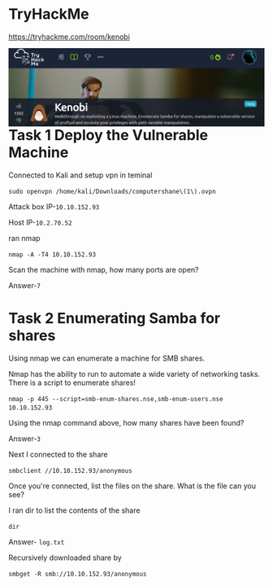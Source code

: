 # TryHackMe
  https://tryhackme.com/room/kenobi
  
<img src="kenobi.png"
     alt="Kenobi_Marker_icon"
     style="float: left; margin-right: 10px;" />
    
    
# Task 1 Deploy the Vulnerable Machine
  Connected to Kali and setup vpn in teminal
  
  ```sudo openvpn /home/kali/Downloads/computershane\(1\).ovpn```
  
  Attack box IP-```10.10.152.93```
  
  Host IP-```10.2.70.52```
  
  ran nmap
  
  ```nmap -A -T4 10.10.152.93```
  
  Scan the machine with nmap, how many ports are open?
  
  Answer-```7```
  
# Task 2   Enumerating Samba for shares

Using nmap we can enumerate a machine for SMB shares.

Nmap has the ability to run to automate a wide variety of networking tasks. There is a script to enumerate shares!

```nmap -p 445 --script=smb-enum-shares.nse,smb-enum-users.nse 10.10.152.93```

Using the nmap command above, how many shares have been found?

Answer-```3```

Next I connected to the share

```smbclient //10.10.152.93/anonymous```

Once you're connected, list the files on the share. What is the file can you see?

I ran dir to list the contents of the share

```dir```

Answer- ```log.txt```

Recursively downloaded share by 

```smbget -R smb://10.10.152.93/anonymous```








